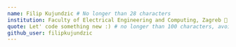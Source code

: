 ```yaml
---
name: Filip Kujundzic # No longer than 28 characters
institution: Faculty of Electrical Engineering and Computing, Zagreb 🚩 # no longer than 58 characters
quote: Let' code something new :) # no longer than 100 characters, avoid using quotes(") to guarantee the format remains the same.
github_user: filipkujundzic
---
```

